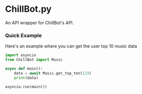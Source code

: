 # ChillBot.py
An API wrapper for ChillBot's API.

### Quick Example
Here's an example where you can get the user top 10 music data
```py
import asyncio
from ChillBot import Music

async def main():
    data = await Music.get_top_ten(123)
    print(data)

asyncio.run(main())
```